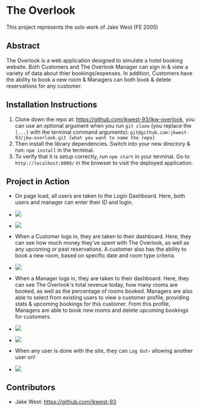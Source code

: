 # The Overlook
This project represents the solo work of Jake West (FE 2005)

## Abstract
The Overlook is a web application designed to simulate a hotel booking website. Both Customers and The Overlook Manager can sign in & view a variety of data about thier bookings/expenses. In addition, Customers have the ability to book a new room & Managers can both book & delete reservations for any customer.

## Installation Instructions
1. Clone down the repo at: https://github.com/jkwest-93/jkw-overlook, you can use an optional argument when you run `git clone` (you replace the `[...]` with the terminal command arguments): `git@github.com:jkwest-93/jkw-overlook.git [what you want to name the repo]`
1. Then install the library dependencies. Switch into your new directory & run: `npm install` in the terminal.
1. To verify that it is setup correctly, run `npm start` in your terminal. Go to `http://localhost:8080/` in the browser to visit the deployed application.

## Project in Action
* On page load, all users are taken to the Login Dashboard. Here, both users and manager can enter their ID and login.
* ![](src/images/jkw-customer-login.gif)
* ![](src/images/jkw-manager-logon.gif)

* When a Customer logs in, they are taken to their dashboard. Here, they can see how much money they've spent with The Overlook, as well as any upcoming or past reservations. A customer also has the ability to book a new room, based on specific date and room type criteria.
* ![](src/images/jkw-customer-bookRoom.gif)

* When a Manager logs in, they are taken to their dashboard. Here, they can see The Overlook's total revenue today, how many rooms are booked, as well as the percentage of rooms booked. Managers are also able to select from existing users to view a customer profile, providing stats & upcoming bookings for this customer. From this profile, Managers are able to book new rooms and delete upcoming bookings for customers.
* ![](src/images/jkw-manager-addBooking.gif)
* ![](src/images/jkw-manager-deleteBooking.gif)

* When any user is done with the site, they can `Log Out`- allowing another user on!
* ![](src/images/jkw-logout.gif)

## Contributors
* Jake West: https://github.com/jkwest-93
